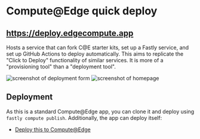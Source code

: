 # Compute@Edge quick deploy

## https://deploy.edgecompute.app

Hosts a service that can fork C@E starter kits, set up a Fastly service, and set up GitHub Actions to deploy automatically. This aims to replicate the "Click to Deploy" functionality of similar services. It is more of a "provisioning tool" than a "deployment tool".

![screenshot of deployment form](https://i.imgur.com/KIUeShb.png)
![screenshot of homepage](https://i.imgur.com/qdMg5F3.png)

## Deployment

As this is a standard Compute@Edge app, you can clone it and deploy using `fastly compute publish`. Additionally, the app can deploy itself:

* [Deploy this to Compute@Edge](https://deploy.edgecompute.app/kailan/quick-deploy)
